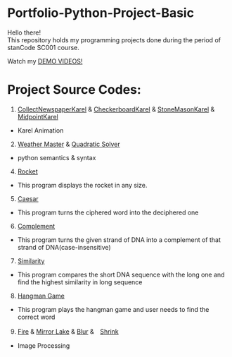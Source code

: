 # Portfolio-Python-Project-Basic
Hello there!\
This repository holds my programming projects done during the period of stanCode SC001 course.

Watch my [DEMO VIDEOS!](https://drive.google.com/drive/folders/1Gi3bn9qPW_gR0ISyGzVPLd5Bztdvd7rF?fbclid=IwAR36BW3v_bHn-Idsh-0_ROSWLwrXOzoervZId25OOzH2LX4b6FCGDfULdDg)

# Project Source Codes:
1. [CollectNewspaperKarel](https://github.com/coh1616/Portfolio-Python-Project-Basic/blob/main/stanCode_SC001/CollectNewspaperKarel.py) & [CheckerboardKarel](https://github.com/coh1616/Portfolio-Python-Project-Basic/blob/main/stanCode_SC001/CheckerboardKarel.py) & [StoneMasonKarel](https://github.com/coh1616/Portfolio-Python-Project-Basic/blob/main/stanCode_SC001/StoneMasonKarel.py) & [MidpointKarel](https://github.com/coh1616/Portfolio-Python-Project-Basic/blob/main/stanCode_SC001/MidpointKarel.py)
  - Karel Animation
2. [Weather Master](https://github.com/coh1616/Portfolio-Python-Project-Basic/blob/main/stanCode_SC001/weather_master.py) & [Quadratic Solver](https://github.com/coh1616/Portfolio-Python-Project-Basic/blob/main/stanCode_SC001/quadratic_solver.py)
  - python semantics & syntax
4. [Rocket](https://github.com/coh1616/Portfolio-Python-Project-Basic/blob/main/stanCode_SC001/rocket.py)
  - This program displays the rocket in any size.
5. [Caesar](https://github.com/coh1616/Portfolio-Python-Project-Basic/blob/main/stanCode_SC001/caesar.py)
  - This program turns the ciphered word into the deciphered one
6. [Complement](https://github.com/coh1616/Portfolio-Python-Project-Basic/blob/main/stanCode_SC001/complement.py)
  - This program turns the given strand of DNA into a complement of that strand of DNA(case-insensitive)
7. [Similarity](https://github.com/coh1616/Portfolio-Python-Project-Basic/blob/main/stanCode_SC001/similarity.py)
  - This program compares the short DNA sequence with the long one and find the highest similarity in long sequence
8. [Hangman Game](https://github.com/coh1616/Portfolio-Python-Project-Basic/blob/main/stanCode_SC001/hangman_extension.py)
  - This program plays the hangman game and user needs to find the correct word
9. [Fire](https://github.com/coh1616/Portfolio-Python-Project-Basic/blob/main/stanCode_SC001/fire.py) & [Mirror Lake](https://github.com/coh1616/Portfolio-Python-Project-Basic/blob/main/stanCode_SC001/mirror_lake.py) & [Blur](https://github.com/coh1616/Portfolio-Python-Project-Basic/blob/main/stanCode_SC001/blur.py) &　[Shrink](https://github.com/coh1616/Portfolio-Python-Project-Basic/blob/main/stanCode_SC001/shrink.py)
  - Image Processing
